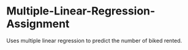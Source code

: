 # Multiple-Linear-Regression-Assignment
Uses multiple linear regression to predict the number of biked rented.
